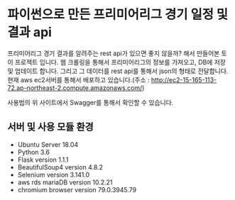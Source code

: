 # 파이썬으로 만든 프리미어리그 경기 일정 및 결과 api

프리미어리그 경기 결과를 알려주는 rest api가 있으면 좋지 않을까? 해서 만들어본 토이 프로젝트 입니다. 
웹 크롤링을 통해서 프리미어리그의 정보를 가져오고, DB에 저장 및 업데이트 합니다. 그리고 그 데이터를 rest api를 통해서 json의 형태로 전달합니다.
현재 aws ec2서버를 통해서 배포하고 있습니다.(주소 : http://ec2-15-165-113-72.ap-northeast-2.compute.amazonaws.com/)

사용법의 위 사이트에서 Swagger를 통해서 확인할 수 있습니다.

## 서버 및 사용 모듈 환경
- Ubuntu Server 18.04
- Python 3.6
- Flask version 1.1.1
- BeautifulSoup4 version 4.8.2
- Selenium version 3.141.0
- aws rds mariaDB version 10.2.21
- chromium browser version 79.0.3945.79

